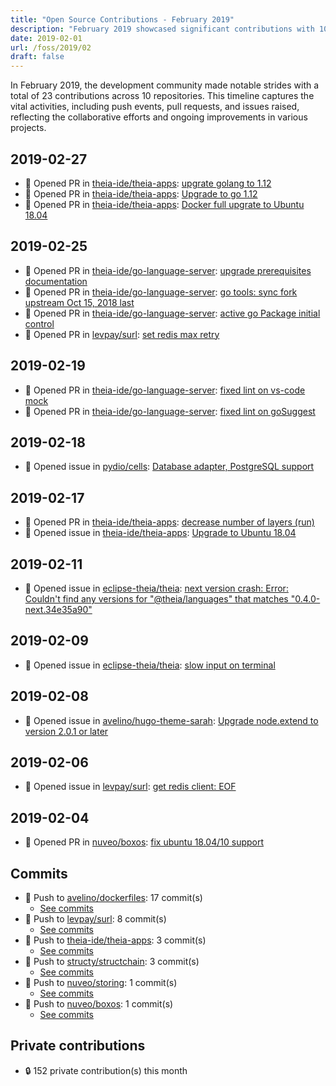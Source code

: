```yaml
---
title: "Open Source Contributions - February 2019"
description: "February 2019 showcased significant contributions with 10 repositories, 11 pull requests, and 6 issues, highlighting collaboration and innovation in the developer community."
date: 2019-02-01
url: /foss/2019/02
draft: false
---
```


In February 2019, the development community made notable strides with a total of 23 contributions across 10 repositories. This timeline captures the vital activities, including push events, pull requests, and issues raised, reflecting the collaborative efforts and ongoing improvements in various projects.

## 2019-02-27

- 🔀 Opened PR in [theia-ide/theia-apps](https://github.com/theia-ide/theia-apps): [upgrate golang to 1.12](https://github.com/theia-ide/theia-apps/pull/138)
- 🔀 Opened PR in [theia-ide/theia-apps](https://github.com/theia-ide/theia-apps): [Upgrade to go 1.12](https://github.com/theia-ide/theia-apps/pull/137)
- 🔀 Opened PR in [theia-ide/theia-apps](https://github.com/theia-ide/theia-apps): [Docker full upgrate to Ubuntu 18.04](https://github.com/theia-ide/theia-apps/pull/136)

## 2019-02-25

- 🔀 Opened PR in [theia-ide/go-language-server](https://github.com/theia-ide/go-language-server): [upgrade prerequisites documentation](https://github.com/theia-ide/go-language-server/pull/30)
- 🔀 Opened PR in [theia-ide/go-language-server](https://github.com/theia-ide/go-language-server): [go tools: sync fork upstream Oct 15, 2018 last](https://github.com/theia-ide/go-language-server/pull/29)
- 🔀 Opened PR in [theia-ide/go-language-server](https://github.com/theia-ide/go-language-server): [active go Package initial control](https://github.com/theia-ide/go-language-server/pull/28)
- 🔀 Opened PR in [levpay/surl](https://github.com/levpay/surl): [set redis max retry](https://github.com/levpay/surl/pull/3)

## 2019-02-19

- 🔀 Opened PR in [theia-ide/go-language-server](https://github.com/theia-ide/go-language-server): [fixed lint on vs-code mock](https://github.com/theia-ide/go-language-server/pull/27)
- 🔀 Opened PR in [theia-ide/go-language-server](https://github.com/theia-ide/go-language-server): [fixed lint on goSuggest](https://github.com/theia-ide/go-language-server/pull/26)

## 2019-02-18

- 🐛 Opened issue in [pydio/cells](https://github.com/pydio/cells): [Database adapter, PostgreSQL support ](https://github.com/pydio/cells/issues/85)

## 2019-02-17

- 🔀 Opened PR in [theia-ide/theia-apps](https://github.com/theia-ide/theia-apps): [decrease number of layers (run)](https://github.com/theia-ide/theia-apps/pull/133)
- 🐛 Opened issue in [theia-ide/theia-apps](https://github.com/theia-ide/theia-apps): [Upgrade to Ubuntu 18.04](https://github.com/theia-ide/theia-apps/issues/134)

## 2019-02-11

- 🐛 Opened issue in [eclipse-theia/theia](https://github.com/eclipse-theia/theia): [next version crash: Error: Couldn't find any versions for "@theia/languages" that matches "0.4.0-next.34e35a90"](https://github.com/eclipse-theia/theia/issues/4303)

## 2019-02-09

- 🐛 Opened issue in [eclipse-theia/theia](https://github.com/eclipse-theia/theia): [slow input on terminal](https://github.com/eclipse-theia/theia/issues/4299)

## 2019-02-08

- 🐛 Opened issue in [avelino/hugo-theme-sarah](https://github.com/avelino/hugo-theme-sarah): [Upgrade node.extend to version 2.0.1 or later](https://github.com/avelino/hugo-theme-sarah/issues/20)

## 2019-02-06

- 🐛 Opened issue in [levpay/surl](https://github.com/levpay/surl): [get redis client:  EOF](https://github.com/levpay/surl/issues/2)

## 2019-02-04

- 🔀 Opened PR in [nuveo/boxos](https://github.com/nuveo/boxos): [fix ubuntu 18.04/10 support](https://github.com/nuveo/boxos/pull/6)

## Commits

- 🔨 Push to [avelino/dockerfiles](https://github.com/avelino/dockerfiles): 17 commit(s)
  - [See commits](https://github.com/avelino/dockerfiles/commits?author=avelino&since=2019-02-01T00:00:00Z&until=2019-02-28T23:59:59Z)
- 🔨 Push to [levpay/surl](https://github.com/levpay/surl): 8 commit(s)
  - [See commits](https://github.com/levpay/surl/commits?author=avelino&since=2019-02-01T00:00:00Z&until=2019-02-28T23:59:59Z)
- 🔨 Push to [theia-ide/theia-apps](https://github.com/theia-ide/theia-apps): 3 commit(s)
  - [See commits](https://github.com/theia-ide/theia-apps/commits?author=avelino&since=2019-02-01T00:00:00Z&until=2019-02-28T23:59:59Z)
- 🔨 Push to [structy/structchain](https://github.com/structy/structchain): 3 commit(s)
  - [See commits](https://github.com/structy/structchain/commits?author=avelino&since=2019-02-01T00:00:00Z&until=2019-02-28T23:59:59Z)
- 🔨 Push to [nuveo/storing](https://github.com/nuveo/storing): 1 commit(s)
  - [See commits](https://github.com/nuveo/storing/commits?author=avelino&since=2019-02-01T00:00:00Z&until=2019-02-28T23:59:59Z)
- 🔨 Push to [nuveo/boxos](https://github.com/nuveo/boxos): 1 commit(s)
  - [See commits](https://github.com/nuveo/boxos/commits?author=avelino&since=2019-02-01T00:00:00Z&until=2019-02-28T23:59:59Z)

## Private contributions

- 🔒 152 private contribution(s) this month


